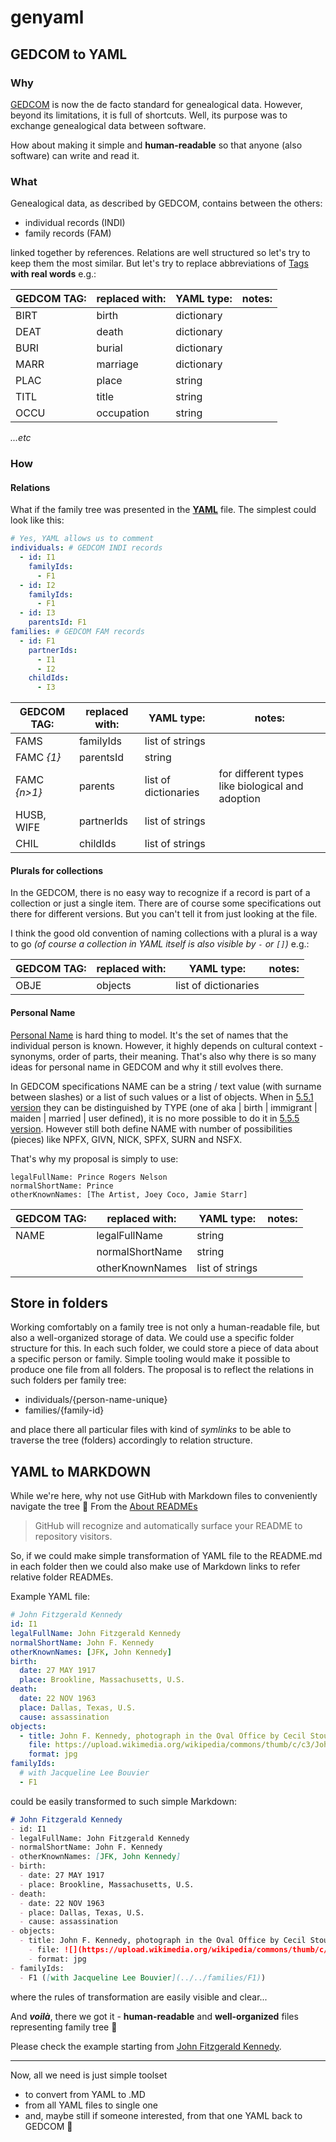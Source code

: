 # genyaml

## GEDCOM to YAML

### Why
[GEDCOM](https://en.wikipedia.org/wiki/GEDCOM) is now the de facto standard for genealogical data. However, beyond its limitations, it is full of shortcuts. Well, its purpose was to exchange genealogical data between software.

How about making it simple and **human-readable** so that anyone (also software) can write and read it.

### What
Genealogical data, as described by GEDCOM, contains between the others:

- individual records (INDI)
- family records (FAM)

linked together by references. Relations are well structured so let's try to keep them the most similar. But let's try to replace abbreviations of [Tags](http://wiki-en.genealogy.net/GEDCOM-Tags) **with real words** e.g.:

| GEDCOM TAG: | replaced with: | YAML type:           | notes: |
|-------------|----------------|----------------------|--------|
| BIRT        | birth          | dictionary           |        |
| DEAT        | death          | dictionary           |        |
| BURI        | burial         | dictionary           |        |
| MARR        | marriage       | dictionary           |        |
| PLAC        | place          | string               |        |
| TITL        | title          | string               |        |
| OCCU        | occupation     | string               |        |

_...etc_

### How
#### Relations
What if the family tree was presented in the **[YAML](https://en.wikipedia.org/wiki/YAML)** file. The simplest could look like this:

```yaml
# Yes, YAML allows us to comment
individuals: # GEDCOM INDI records
  - id: I1
    familyIds: 
      - F1
  - id: I2
    familyIds: 
      - F1
  - id: I3
    parentsId: F1
families: # GEDCOM FAM records
  - id: F1
    partnerIds: 
      - I1
      - I2
    childIds: 
      - I3
```

| GEDCOM TAG:  | replaced with: | YAML type:           | notes:                                           |
|--------------|----------------|----------------------|--------------------------------------------------|
| FAMS         | familyIds      | list of strings      |                                                  |
| FAMC _{1}_   | parentsId      | string               |                                                  |
| FAMC _{n>1}_ | parents        | list of dictionaries | for different types like biological and adoption |
| HUSB, WIFE   | partnerIds     | list of strings      |                                                  |
| CHIL         | childIds       | list of strings      |                                                  |

#### Plurals for collections
In the GEDCOM, there is no easy way to recognize if a record is part of a collection or just a single item. There are of course some specifications out there for different versions. But you can't tell it from just looking at the file.

I think the good old convention of naming collections with a plural is a way to go _(of course a collection in YAML itself is also visible by `-` or `[]`)_ e.g.:

| GEDCOM TAG: | replaced with: | YAML type:           | notes: |
|-------------|----------------|----------------------|--------|
| OBJE        | objects        | list of dictionaries |        |

#### Personal Name
[Personal Name](https://en.wikipedia.org/wiki/Personal_name) is hard thing to model. It's the set of names that the individual person is known. However, it highly depends on cultural context - synonyms, order of parts, their meaning. That's also why there is so many ideas for personal name in GEDCOM and why it still evolves there.

In GEDCOM specifications NAME can be a string / text value (with surname between slashes) or a list of such values or a list of objects. When in [5.5.1 version](https://www.tamurajones.net/GEDCOM/GEDCOM551.pdf) they can be distinguished by TYPE (one of aka | birth | immigrant | maiden | married | user defined), it is no more possible to do it in [5.5.5 version](https://www.tamurajones.net/GEDCOM/GEDCOM55Plus.pdf). However still both define NAME with number of possibilities (pieces) like NPFX, GIVN, NICK, SPFX, SURN and NSFX. 

That's why my proposal is simply to use:

```
legalFullName: Prince Rogers Nelson
normalShortName: Prince
otherKnownNames: [The Artist, Joey Coco, Jamie Starr]
```

| GEDCOM TAG: | replaced with:  | YAML type:           | notes: |
|-------------|-----------------|----------------------|--------|
| NAME        | legalFullName   | string               |        |
|             | normalShortName | string               |        |
|             | otherKnownNames | list of strings      |        |

## Store in folders
Working comfortably on a family tree is not only a human-readable file, but also a well-organized storage of data. We could use a specific folder structure for this. In each such folder, we could store a piece of data about a specific person or family. Simple tooling would make it possible to produce one file from all folders. The proposal is to reflect the relations in such folders per family tree:

- individuals/{person-name-unique}
- families/{family-id}

and place there all particular files with kind of _symlinks_ to be able to traverse the tree (folders) accordingly to relation structure.

## YAML to MARKDOWN
While we're here, why not use GitHub with Markdown files to conveniently navigate the tree 🤔 From the [About READMEs](https://docs.github.com/en/github/creating-cloning-and-archiving-repositories/about-readmes)

> GitHub will recognize and automatically surface your README to repository visitors.

So, if we could make simple transformation of YAML file to the README.md in each folder then we could also make use of Markdown links to refer relative folder READMEs.

Example YAML file:

```yaml
# John Fitzgerald Kennedy
id: I1
legalFullName: John Fitzgerald Kennedy
normalShortName: John F. Kennedy
otherKnownNames: [JFK, John Kennedy]
birth:
  date: 27 MAY 1917
  place: Brookline, Massachusetts, U.S.
death:
  date: 22 NOV 1963
  place: Dallas, Texas, U.S.
  cause: assassination
objects:
  - title: John F. Kennedy, photograph in the Oval Office by Cecil Stoughton, White House; Public Domain
    file: https://upload.wikimedia.org/wikipedia/commons/thumb/c/c3/John_F._Kennedy%2C_White_House_color_photo_portrait.jpg/370px-John_F._Kennedy%2C_White_House_color_photo_portrait.jpg
    format: jpg
familyIds:
  # with Jacqueline Lee Bouvier
  - F1
```

could be easily transformed to such simple Markdown:

```markdown
# John Fitzgerald Kennedy
- id: I1
- legalFullName: John Fitzgerald Kennedy
- normalShortName: John F. Kennedy
- otherKnownNames: [JFK, John Kennedy]
- birth:
  - date: 27 MAY 1917
  - place: Brookline, Massachusetts, U.S.
- death:
  - date: 22 NOV 1963
  - place: Dallas, Texas, U.S.
  - cause: assassination
- objects:
  - title: John F. Kennedy, photograph in the Oval Office by Cecil Stoughton, White House; Public Domain
    - file: ![](https://upload.wikimedia.org/wikipedia/commons/thumb/c/c3/John_F._Kennedy%2C_White_House_color_photo_portrait.jpg/370px-John_F._Kennedy%2C_White_House_color_photo_portrait.jpg)
    - format: jpg
- familyIds:
  - F1 ([with Jacqueline Lee Bouvier](../../families/F1))
```

where the rules of transformation are easily visible and clear...

And _**voilà**_, there we got it - **human-readable** and **well-organized** files representing family tree 🎄

Please check the example starting from [John Fitzgerald Kennedy](https://github.com/ameros/genyaml/tree/main/examples/kennedy/individuals/John-Fitzgerald-Kennedy). 

---

Now, all we need is just simple toolset
- to convert from YAML to .MD
- from all YAML files to single one
- and, maybe still if someone interested, from that one YAML back to GEDCOM :thinking:  
